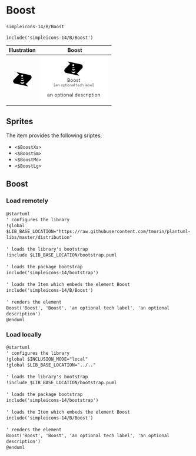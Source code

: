 # Boost


```text
simpleicons-14/B/Boost
```

```text
include('simpleicons-14/B/Boost')
```



| Illustration | Boost |
| :---: | :---: |
| ![illustration for Illustration](../../simpleicons-14/B/Boost.png) | ![illustration for Boost](../../simpleicons-14/B/Boost.Local.png) |



## Sprites
The item provides the following sriptes:

- `<$BoostXs>`
- `<$BoostSm>`
- `<$BoostMd>`
- `<$BoostLg>`





## Boost

### Load remotely
```plantuml
@startuml
' configures the library
!global $LIB_BASE_LOCATION="https://raw.githubusercontent.com/tmorin/plantuml-libs/master/distribution"

' loads the library's bootstrap
!include $LIB_BASE_LOCATION/bootstrap.puml

' loads the package bootstrap
include('simpleicons-14/bootstrap')

' loads the Item which embeds the element Boost
include('simpleicons-14/B/Boost')

' renders the element
Boost('Boost', 'Boost', 'an optional tech label', 'an optional description')
@enduml
```

### Load locally
```plantuml
@startuml
' configures the library
!global $INCLUSION_MODE="local"
!global $LIB_BASE_LOCATION="../.."

' loads the library's bootstrap
!include $LIB_BASE_LOCATION/bootstrap.puml

' loads the package bootstrap
include('simpleicons-14/bootstrap')

' loads the Item which embeds the element Boost
include('simpleicons-14/B/Boost')

' renders the element
Boost('Boost', 'Boost', 'an optional tech label', 'an optional description')
@enduml
```

